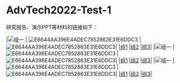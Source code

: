 # AdvTech2022-Test-1

研究报告、演示PPT等材料的链接如下：



|![组一](https://user-images.githubusercontent.com/88610383/218910599-cecc0c6d-5194-438b-baf6-0818f895c9f4.png)
| ![E6644AA396E4ADEC7852863E31E6DDC3](https://user-images.githubusercontent.com/88610383/218910599-cecc0c6d-5194-438b-baf6-0818f895c9f4.png)
| ![E6644AA396E4ADEC7852863E31E6DDC3](https://user-images.githubusercontent.com/88610383/218910599-cecc0c6d-5194-438b-baf6-0818f895c9f4.png)|
|[组1](https://pan.baidu.com/s/19nQ3ReXU01zCd9fJac8p9A?pwd=1234)
|[组2](https://pan.baidu.com/s/19nQ3ReXU01zCd9fJac8p9A?pwd=1234)
|[组3](https://pan.baidu.com/s/19nQ3ReXU01zCd9fJac8p9A?pwd=1234)|
|![组一](https://user-images.githubusercontent.com/88610383/218910599-cecc0c6d-5194-438b-baf6-0818f895c9f4.png)
| ![E6644AA396E4ADEC7852863E31E6DDC3](https://user-images.githubusercontent.com/88610383/218910599-cecc0c6d-5194-438b-baf6-0818f895c9f4.png)
| ![E6644AA396E4ADEC7852863E31E6DDC3](https://user-images.githubusercontent.com/88610383/218910599-cecc0c6d-5194-438b-baf6-0818f895c9f4.png)|
|[组1](https://pan.baidu.com/s/19nQ3ReXU01zCd9fJac8p9A?pwd=1234)
|[组2](https://pan.baidu.com/s/19nQ3ReXU01zCd9fJac8p9A?pwd=1234)
|[组3](https://pan.baidu.com/s/19nQ3ReXU01zCd9fJac8p9A?pwd=1234)|
|![组一](https://user-images.githubusercontent.com/88610383/218910599-cecc0c6d-5194-438b-baf6-0818f895c9f4.png)
| ![E6644AA396E4ADEC7852863E31E6DDC3](https://user-images.githubusercontent.com/88610383/218910599-cecc0c6d-5194-438b-baf6-0818f895c9f4.png)
| ![E6644AA396E4ADEC7852863E31E6DDC3](https://user-images.githubusercontent.com/88610383/218910599-cecc0c6d-5194-438b-baf6-0818f895c9f4.png)|
|[组1](https://pan.baidu.com/s/19nQ3ReXU01zCd9fJac8p9A?pwd=1234)
|[组2](https://pan.baidu.com/s/19nQ3ReXU01zCd9fJac8p9A?pwd=1234)
|[组3](https://pan.baidu.com/s/19nQ3ReXU01zCd9fJac8p9A?pwd=1234)|

